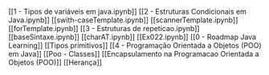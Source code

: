[[1 - Tipos de variáveis em java.ipynb]]
[[2 - Estruturas Condicionais em Java.ipynb]]
[[swith-caseTemplate.ipynb]]
[[scannerTemplate.ipynb]]
[[forTemplate.ipynb]]
[[3 - Estruturas de repeticao.ipynb]]
[[baseSintaxe.ipynb]]
[[charAT.ipynb]]
[[Ex022.ipynb]]
[[0 - Roadmap Java Learning]]
[[Tipos primitivos]]
[[4 - Programação Orientada a Objetos (POO) em Java]]
[[Poo - Classes]]
[[Encapsulamento na Programacao Orientada a Objetos (POO)]]
[[Herança]]
